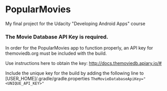 # PopularMovies
My final project for the Udacity "Developing Android Apps" course

### The Movie Database API Key is required.
In order for the PopularMovies app to function properly, an API key for themoviedb.org must be included with the build.

Use instructions here to obtain the key: http://docs.themoviedb.apiary.io/#

Include the unique key for the build by adding the following line to [USER_HOME]/.gradle/gradle.properties
`TheMovieDatabaseApiKey="<UNIQUE_API_KEY>"`